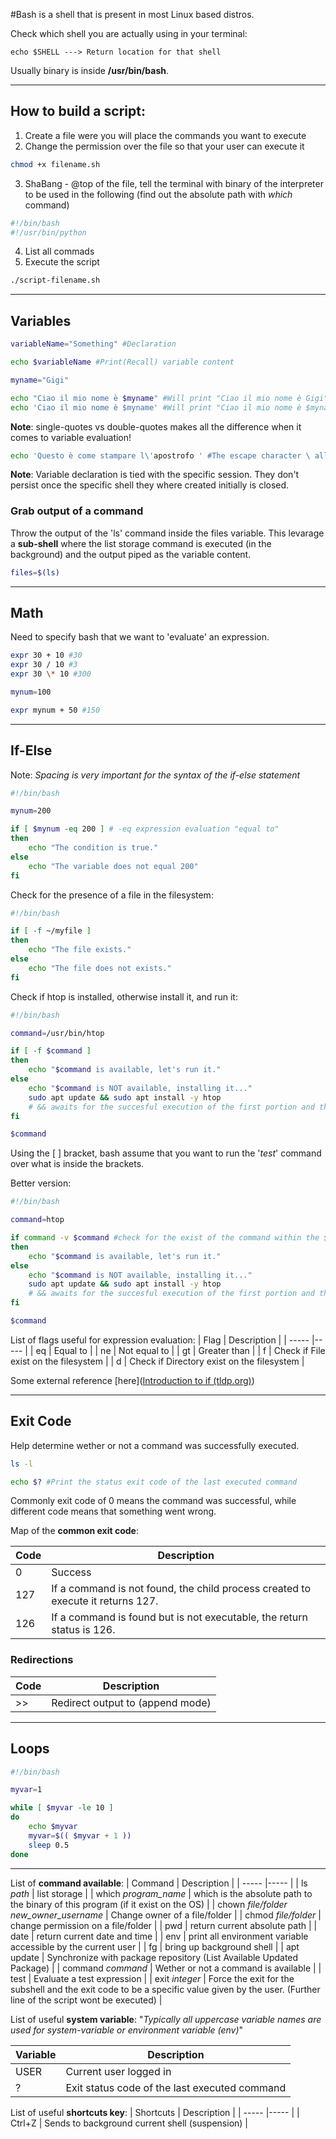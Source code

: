 #Bash is a shell that is present in most Linux based distros.

Check which shell you are actually using in your terminal:

	echo $SHELL ---> Return location for that shell

Usually binary is inside **/usr/bin/bash**.

--------------------------------------------------
## How to build a script:

1. Create a file were you will place the commands you want to execute
2. Change the permission over the file so that your user can execute it
```bash
chmod +x filename.sh
```
3. ShaBang - @top of the file, tell the terminal with binary of the interpreter to be used in the following (find out the absolute path with _which_ command)
```bash
#!/bin/bash
#!/usr/bin/python
```
4. List all commads
5. Execute the script
```bash
./script-filename.sh
```
--------------------------------------------------
## Variables

```bash
variableName="Something" #Declaration

echo $variableName #Print(Recall) variable content
```

```bash
myname="Gigi"

echo "Ciao il mio nome è $myname" #Will print "Ciao il mio nome è Gigi"
echo 'Ciao il mio nome è $myname' #Will print "Ciao il mio nome è $myname"
```
**Note**: single-quotes vs double-quotes makes all the difference when it comes to variable evaluation!

```bash
echo 'Questo è come stampare l\'apostrofo ' #The escape character \ allow us to use single-quotes string 
```

**Note**: Variable declaration is tied with the specific session. They don't persist once the specific shell they where created initially is closed.

### Grab output of a command

Throw the output of the 'ls' command inside the files variable. This levarage a **sub-shell** where the list storage command is executed (in the background) and the output piped as the variable content.

```bash
files=$(ls)
```
--------------------------------------------------

## Math
Need to specify bash that we want to 'evaluate' an expression.

```bash
expr 30 + 10 #30
expr 30 / 10 #3
expr 30 \* 10 #300

mynum=100

expr mynum + 50 #150
```
--------------------------------------------------

## If-Else

Note: _Spacing is very important for the syntax of the if-else statement_
```bash
#!/bin/bash

mynum=200

if [ $mynum -eq 200 ] # -eq expression evaluation "equal to"
then
	echo "The condition is true."
else
	echo "The variable does not equal 200"
fi

```
Check for the presence of a file in the filesystem:
```bash
#!/bin/bash

if [ -f ~/myfile ]
then
	echo "The file exists."
else
	echo "The file does not exists."
fi

```
Check if htop is installed, otherwise install it, and run it:
```bash
#!/bin/bash

command=/usr/bin/htop

if [ -f $command ]
then
	echo "$command is available, let's run it."
else
	echo "$command is NOT available, installing it..."
	sudo apt update && sudo apt install -y htop 
	# && awaits for the succesful execution of the first portion and then execute the second part
fi

$command
```
Using the [ ] bracket, bash assume that you want to run the '_test_' command over what is inside the brackets.

Better version:
```bash
#!/bin/bash

command=htop

if command -v $command #check for the exist of the command within the $command
then
	echo "$command is available, let's run it."
else
	echo "$command is NOT available, installing it..."
	sudo apt update && sudo apt install -y htop 
	# && awaits for the succesful execution of the first portion and then execute the second part
fi

$command

```

List of flags useful for expression evaluation:
| Flag | Description |
| ----- |----- |
| eq | Equal to |
| ne | Not equal to |
| gt | Greater than |
| f | Check if File exist on the filesystem |
| d | Check if Directory exist on the filesystem |

Some external reference [here]([Introduction to if (tldp.org)](https://tldp.org/LDP/Bash-Beginners-Guide/html/sect_07_01.html))

--------------------------------------------------
## Exit Code
Help determine wether or not a command was successfully executed.

```bash
ls -l

echo $? #Print the status exit code of the last executed command
```
Commonly exit code of 0 means the command was successful, while different code means that something went wrong.

Map of the **common exit code**:

| Code | Description |
| ----- |----- |
| 0 | Success |
| 127 | If a command is not found, the child process created to execute it returns 127.|
| 126 | If a command is found but is not executable, the return status is 126. |

### Redirections

| Code | Description |
| ----- |----- |
| >> | Redirect output to (append mode) |

--------------------------------------------------

## Loops

```bash
#!/bin/bash

myvar=1

while [ $myvar -le 10 ]
do
	echo $myvar
	myvar=$(( $myvar + 1 ))
	sleep 0.5
done
```



--------------------------------------------------
List of **command available**:
| Command | Description |
| ----- |----- |
| ls _path_ | list storage |
| which _program_name_ | which is the absolute path to the binary of this program (if it exist on the OS) |
| chown _file/folder_ _new_owner_username_  | Change owner of a file/folder |
| chmod _file/folder_ | change permission on a file/folder |
| pwd | return current absolute path |
| date | return current date and time |
| env | print all environment variable accessible by the current user |
| fg | bring up background shell |
| apt update | Synchronize with package repository (List Available Updated Package) |
| command _command_ | Wether or not a command is available |
| test | Evaluate a test expression |
| exit _integer_ | Force the exit for the subshell and the exit code to be a specific value given by the user. (Further line of the script wont be executed) |

List of useful **system variable**:
"_Typically all uppercase variable names are used for system-variable or environment variable (env)_"

| Variable | Description |
| ----- |----- |
| USER | Current user logged in |
| ? | Exit status code of the last executed command |

List of useful **shortcuts key**:
| Shortcuts | Description |
| ----- |----- |
| Ctrl+Z | Sends to background current shell (suspension) |

